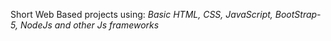 Short Web Based projects using:
*Basic HTML, CSS, JavaScript, BootStrap-5, NodeJs and other Js frameworks*
